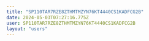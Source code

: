 ```yaml
---
title: "SP110TAR7RZE8ZTHMTMZYN76KT4440CS1KADFCG2B"
date: 2024-05-03T07:27:16.775Z
user: SP110TAR7RZE8ZTHMTMZYN76KT4440CS1KADFCG2B
layout: "users"
---
```

    